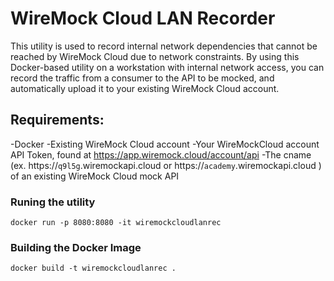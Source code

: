 # WireMock Cloud LAN Recorder
This utility is used to record internal network dependencies that cannot be reached by WireMock Cloud due to network constraints.  By using this Docker-based utility on a workstation with internal network access, you can record the traffic from a consumer to the API to be mocked, and automatically upload it to your existing WireMock Cloud account.

## Requirements:
-Docker
-Existing WireMock Cloud account
-Your WireMockCloud account API Token, found at <https://app.wiremock.cloud/account/api>
-The cname (ex. https://`q9l5g`.wiremockapi.cloud or https://`academy`.wiremockapi.cloud ) of an existing WireMock Cloud mock API

### Runing the utility
`docker run -p 8080:8080 -it wiremockcloudlanrec`

### Building the Docker Image
`docker build -t wiremockcloudlanrec .`